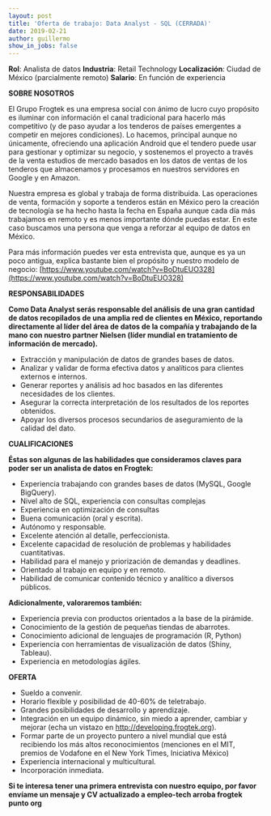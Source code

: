 ```yaml
---
layout: post
title: 'Oferta de trabajo: Data Analyst - SQL (CERRADA)'
date: 2019-02-21 
author: guillermo
show_in_jobs: false
---
```

**Rol**: Analista de datos
**Industria**: Retail Technology
**Localización**: Ciudad de México (parcialmente remoto)
**Salario**: En función de experiencia

**SOBRE NOSOTROS**

El Grupo Frogtek es una empresa social con ánimo de lucro cuyo propósito es iluminar con información el canal tradicional para hacerlo más competitivo (y de paso ayudar a los tenderos de países emergentes a competir en mejores condiciones). Lo hacemos, principal aunque no únicamente, ofreciendo una aplicación Android que el tendero puede usar para gestionar y optimizar su negocio, y sostenemos el proyecto a través de la venta estudios de mercado basados en los datos de ventas de los tenderos que almacenamos y procesamos en nuestros servidores en Google y en Amazon.

Nuestra empresa es global y trabaja de forma distribuida. Las operaciones de venta, formación y soporte a tenderos están en México pero la creación de tecnología se ha hecho hasta la fecha en España aunque cada día más trabajamos en remoto y es menos importante dónde puedas estar. En este caso buscamos una persona que venga a reforzar al equipo de datos en México.

Para más información puedes ver esta entrevista que, aunque es ya un poco antigua, explica bastante bien el propósito y nuestro modelo de negocio: [https://www.youtube.com/watch?v=BoDtuEUO328](https://www.youtube.com/watch?v=BoDtuEUO328)

**RESPONSABILIDADES**

**Como Data Analyst serás responsable del análisis de una gran cantidad de datos recopilados de una amplia red de clientes en México, reportando directamente al líder del área de datos de la compañía y trabajando de la mano con nuestro partner Nielsen (líder mundial en tratamiento de información de mercado).**

- Extracción y manipulación de datos de grandes bases de datos. 
- Analizar y validar de forma efectiva datos y analíticos para clientes externos e internos. 
- Generar reportes y análisis ad hoc basados en las diferentes necesidades de los clientes. 
- Asegurar la correcta interpretación de los resultados de los reportes obtenidos. 
- Apoyar los diversos procesos secundarios de aseguramiento de la calidad del dato.

**CUALIFICACIONES**

**Éstas son algunas de las habilidades que consideramos claves para poder ser un analista de datos en Frogtek:**

- Experiencia trabajando con grandes bases de datos (MySQL, Google BigQuery).
- Nivel alto de SQL, experiencia con consultas complejas
- Experiencia en optimización de consultas
- Buena comunicación (oral y escrita).
- Autónomo y responsable.
- Excelente atención al detalle, perfeccionista.
- Excelente capacidad de resolución de problemas y habilidades cuantitativas.
- Habilidad para el manejo y priorización de demandas y deadlines. 
- Orientado al trabajo en equipo y en remoto.
- Habilidad de comunicar contenido técnico y analítico a diversos públicos. 

**Adicionalmente, valoraremos también:**

- Experiencia previa con productos orientados a la base de la pirámide.
- Conocimiento de la gestión de pequeñas tiendas de abarrotes.
- Conocimiento adicional de lenguajes de programación (R, Python) 
- Experiencia con herramientas de visualización de datos (Shiny, Tableau). 
- Experiencia en metodologías ágiles.

**OFERTA**

- Sueldo a convenir.
- Horario flexible y posibilidad de 40-60% de teletrabajo.
- Grandes posibilidades de desarrollo y aprendizaje.
- Integración en un equipo dinámico, sin miedo a aprender, cambiar y mejorar (echa un vistazo en http://developing.frogtek.org).
- Formar parte de un proyecto puntero a nivel mundial que está recibiendo los más altos reconocimientos (menciones en el MIT, premios de Vodafone en el New York Times, Iniciativa México)
- Experiencia internacional y multicultural.
- Incorporación inmediata.


**Si te interesa tener una primera entrevista con nuestro equipo, por favor envíame un mensaje y CV actualizado a empleo-tech arroba frogtek punto org**
